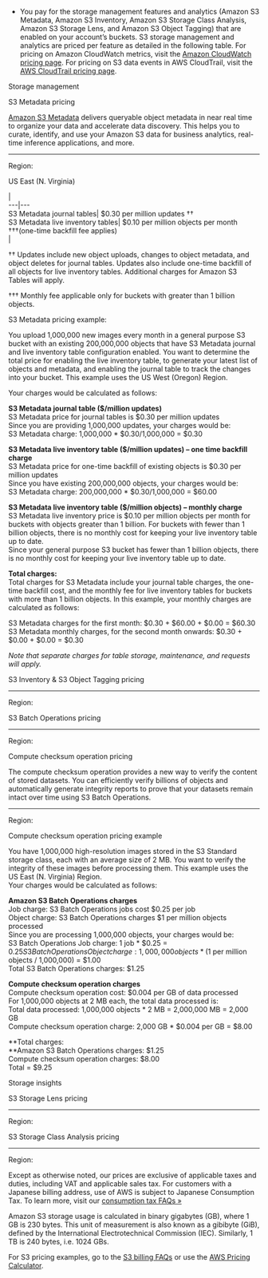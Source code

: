 * You pay for the storage management features and analytics (Amazon S3 Metadata, Amazon S3 Inventory, Amazon S3 Storage Class Analysis, Amazon S3 Storage Lens, and Amazon S3 Object Tagging) that are enabled on your account’s buckets. S3 storage management and analytics are priced per feature as detailed in the following table. For pricing on Amazon CloudWatch metrics, visit the [Amazon CloudWatch pricing page](https://aws.amazon.com/cloudwatch/pricing/). For pricing on S3 data events in AWS CloudTrail, visit the [AWS CloudTrail pricing page](https://aws.amazon.com/cloudtrail/pricing/).  

Storage management

S3 Metadata pricing

[Amazon S3 Metadata](https://aws.amazon.com/s3/features/metadata/) delivers
queryable object metadata in near real time to organize your data and
accelerate data discovery. This helps you to curate, identify, and use your
Amazon S3 data for business analytics, real-time inference applications, and
more.  

* * *

Region:

US East (N. Virginia)

|  
---|---  
S3 Metadata journal tables| $0.30 per million updates ††  
S3 Metadata live inventory tables| $0.10 per million objects per month
†††(one-time backfill fee applies)  
|  
  
†† Updates include new object uploads, changes to object metadata, and object
deletes for journal tables. Updates also include one-time backfill of all
objects for live inventory tables. Additional charges for Amazon S3 Tables
will apply.

††† Monthly fee applicable only for buckets with greater than 1 billion
objects.

S3 Metadata pricing example:

You upload 1,000,000 new images every month in a general purpose S3 bucket
with an existing 200,000,000 objects that have S3 Metadata journal and live
inventory table configuration enabled. You want to determine the total price
for enabling the live inventory table, to generate your latest list of objects
and metadata, and enabling the journal table to track the changes into your
bucket. This example uses the US West (Oregon) Region.

Your charges would be calculated as follows:

**S3 Metadata journal table ($/million updates)**  
S3 Metadata price for journal tables is $0.30 per million updates  
Since you are providing 1,000,000 updates, your charges would be:  
S3 Metadata charge: 1,000,000 * $0.30/1,000,000 = $0.30

**S3 Metadata live inventory table ($/million updates) – one time backfill
charge**  
S3 Metadata price for one-time backfill of existing objects is $0.30 per
million updates  
Since you have existing 200,000,000 objects, your charges would be:  
S3 Metadata charge: 200,000,000 * $0.30/1,000,000 = $60.00

**S3 Metadata live inventory table ($/million objects) – monthly charge**  
S3 Metadata live inventory price is $0.10 per million objects per month for
buckets  with objects greater than 1 billion. For buckets with fewer than 1
billion objects, there is no monthly cost for keeping your live inventory
table up to date.  
Since your general purpose S3 bucket has fewer than 1 billion objects, there
is no monthly cost for keeping your live inventory table up to date.

**Total charges:**  
Total charges for S3 Metadata include your journal table charges, the one-time
backfill cost, and the monthly fee for live inventory tables for buckets with
more than 1 billion objects. In this example, your monthly charges are
calculated as follows:

S3 Metadata charges for the first month: $0.30 + $60.00 + $0.00 = $60.30  
S3 Metadata monthly charges, for the second month onwards: $0.30 + $0.00 +
$0.00 = $0.30

_Note that separate charges for table storage, maintenance, and requests will
apply._  

S3 Inventory & S3 Object Tagging pricing

* * *

Region:

S3 Batch Operations pricing

* * *

Region:

Compute checksum operation pricing

The compute checksum operation provides a new way to verify the content of
stored datasets. You can efficiently verify billions of objects and
automatically generate integrity reports to prove that your datasets remain
intact over time using S3 Batch Operations.

* * *

Region:

Compute checksum operation pricing example

You have 1,000,000 high-resolution images stored in the S3 Standard storage
class, each with an average size of 2 MB. You want to verify the integrity of
these images before processing them. This example uses the US East (N.
Virginia) Region.  
Your charges would be calculated as follows:

**Amazon S3 Batch Operations charges**  
Job charge: S3 Batch Operations jobs cost $0.25 per job  
Object charge: S3 Batch Operations charges $1 per million objects processed  
Since you are processing 1,000,000 objects, your charges would be:  
S3 Batch Operations Job charge: 1 job * $0.25 = $0.25  
S3 Batch Operations Object charge: 1,000,000 objects * ($1 per million objects
/ 1,000,000) = $1.00  
Total S3 Batch Operations charges: $1.25

**Compute checksum operation charges**  
Compute checksum operation cost: $0.004 per GB of data processed  
For 1,000,000 objects at 2 MB each, the total data processed is:  
Total data processed: 1,000,000 objects * 2 MB = 2,000,000 MB = 2,000 GB  
Compute checksum operation charge: 2,000 GB * $0.004 per GB = $8.00

**Total charges:  
**Amazon S3 Batch Operations charges: $1.25  
Compute checksum operation charges: $8.00  
Total = $9.25

Storage insights

S3 Storage Lens pricing

* * *

Region:

S3 Storage Class Analysis pricing

* * *

Region:

Except as otherwise noted, our prices are exclusive of applicable taxes and
duties, including VAT and applicable sales tax. For customers with a Japanese
billing address, use of AWS is subject to Japanese Consumption Tax. To learn
more, visit our [consumption tax FAQs »](https://aws.amazon.com/c-tax-faqs/)

Amazon S3 storage usage is calculated in binary gigabytes (GB), where 1 GB is
230 bytes. This unit of measurement is also known as a gibibyte (GiB), defined
by the International Electrotechnical Commission (IEC). Similarly, 1 TB is 240
bytes, i.e. 1024 GBs.

For S3 pricing examples, go to the [S3 billing
FAQs](https://aws.amazon.com/s3/faqs/#Billing) or use the [AWS Pricing
Calculator](http://aws.amazon.com/calculator/).


